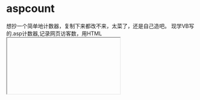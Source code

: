 # aspcount
想抄一个简单地计数器，复制下来都改不来，太菜了，还是自己造吧。
现学VB写的.asp计数器,记录网页访客数，用HTML <iframe> 标签把.asp显示在网站底部。
用ASP Session来防止利用刷新重复计数，Session保存用户Cookie 默认值20分钟，检测Session防止恶意刷新。
ASP Session：https://www.w3school.com.cn/asp/asp_sessions.asp
